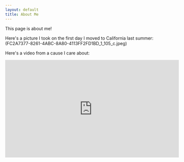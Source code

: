 ```yaml
---
layout: default
title: About Me
---
```


This page is about me!

Here's a picture I took on the first day I moved to California last summer:
(FC2A7377-8261-4ABC-8A80-4113FF2FD1BD_1_105_c.jpeg)

Here's a video from a cause I care about:
<iframe width="560" height="315" src="https://www.youtube.com/embed/_Q8D7wUuhpU" frameborder="0" allow="accelerometer; autoplay; encrypted-media; gyroscope; picture-in-picture" allowfullscreen></iframe>

